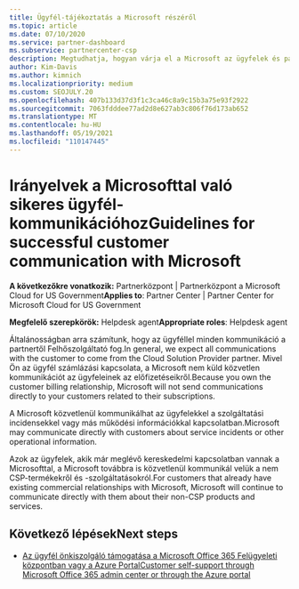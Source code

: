 ```yaml
---
title: Ügyfél-tájékoztatás a Microsoft részéről
ms.topic: article
ms.date: 07/10/2020
ms.service: partner-dashboard
ms.subservice: partnercenter-csp
description: Megtudhatja, hogyan várja el a Microsoft az ügyfelek és partnerek közötti kommunikációt a Felhőszolgáltató programjában.
author: Kim-Davis
ms.author: kimnich
ms.localizationpriority: medium
ms.custom: SEOJULY.20
ms.openlocfilehash: 407b133d37d3f1c3ca46c8a9c15b3a75e93f2922
ms.sourcegitcommit: 7063fdddee77ad2d8e627ab3c806f76d173ab652
ms.translationtype: MT
ms.contentlocale: hu-HU
ms.lasthandoff: 05/19/2021
ms.locfileid: "110147445"
---
```

# <a name="guidelines-for-successful-customer-communication-with-microsoft"></a><span data-ttu-id="3bc0b-103">Irányelvek a Microsofttal való sikeres ügyfél-kommunikációhoz</span><span class="sxs-lookup"><span data-stu-id="3bc0b-103">Guidelines for successful customer communication with Microsoft</span></span>

<span data-ttu-id="3bc0b-104">**A következőkre vonatkozik:** Partnerközpont | Partnerközpont a Microsoft Cloud for US Government</span><span class="sxs-lookup"><span data-stu-id="3bc0b-104">**Applies to**: Partner Center | Partner Center for Microsoft Cloud for US Government</span></span>

<span data-ttu-id="3bc0b-105">**Megfelelő szerepkörök:** Helpdesk agent</span><span class="sxs-lookup"><span data-stu-id="3bc0b-105">**Appropriate roles**: Helpdesk agent</span></span>

<span data-ttu-id="3bc0b-106">Általánosságban arra számítunk, hogy az ügyféllel minden kommunikáció a partnertől Felhőszolgáltató fog.</span><span class="sxs-lookup"><span data-stu-id="3bc0b-106">In general, we expect all communications with the customer to come from the Cloud Solution Provider partner.</span></span> <span data-ttu-id="3bc0b-107">Mivel Ön az ügyfél számlázási kapcsolata, a Microsoft nem küld közvetlen kommunikációt az ügyfeleinek az előfizetéseikről.</span><span class="sxs-lookup"><span data-stu-id="3bc0b-107">Because you own the customer billing relationship, Microsoft will not send communications directly to your customers related to their subscriptions.</span></span>

<span data-ttu-id="3bc0b-108">A Microsoft közvetlenül kommunikálhat az ügyfelekkel a szolgáltatási incidensekkel vagy más működési információkkal kapcsolatban.</span><span class="sxs-lookup"><span data-stu-id="3bc0b-108">Microsoft may communicate directly with customers about service incidents or other operational information.</span></span>

<span data-ttu-id="3bc0b-109">Azok az ügyfelek, akik már meglévő kereskedelmi kapcsolatban vannak a Microsofttal, a Microsoft továbbra is közvetlenül kommunikál velük a nem CSP-termékekről és -szolgáltatásokról.</span><span class="sxs-lookup"><span data-stu-id="3bc0b-109">For customers that already have existing commercial relationships with Microsoft, Microsoft will continue to communicate directly with them about their non-CSP products and services.</span></span>

## <a name="next-steps"></a><span data-ttu-id="3bc0b-110">Következő lépések</span><span class="sxs-lookup"><span data-stu-id="3bc0b-110">Next steps</span></span>

- [<span data-ttu-id="3bc0b-111">Az ügyfél önkiszolgáló támogatása a Microsoft Office 365 Felügyeleti központban vagy a Azure Portal</span><span class="sxs-lookup"><span data-stu-id="3bc0b-111">Customer self-support through Microsoft Office 365 admin center or through the Azure portal</span></span>](customer-self-support.md)